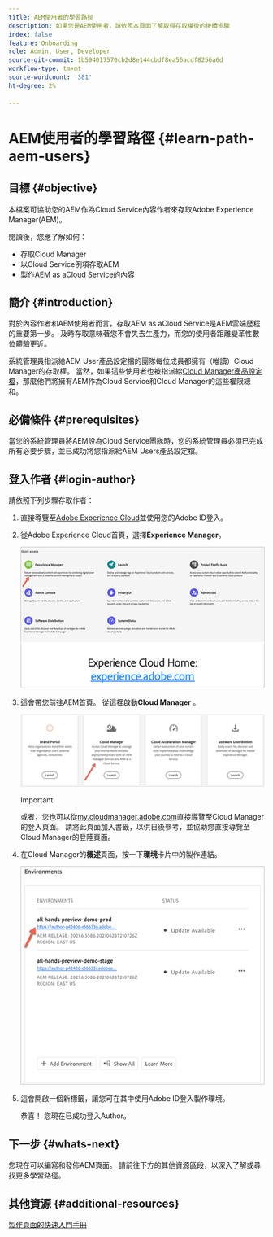```yaml
---
title: AEM使用者的學習路徑
description: 如果您是AEM使用者，請依照本頁面了解取得存取權後的後續步驟
index: false
feature: Onboarding
role: Admin, User, Developer
source-git-commit: 1b594017570cb2d8e144cbdf8ea56acdf8256a6d
workflow-type: tm+mt
source-wordcount: '381'
ht-degree: 2%

---
```


# AEM使用者的學習路徑 {#learn-path-aem-users}

## 目標 {#objective}

本檔案可協助您的AEM作為Cloud Service內容作者來存取Adobe Experience Manager(AEM)。

閱讀後，您應了解如何：

* 存取Cloud Manager
* 以Cloud Service例項存取AEM
* 製作AEM as aCloud Service的內容

## 簡介  {#introduction}

對於內容作者和AEM使用者而言，存取AEM as aCloud Service是AEM雲端歷程的重要第一步。 及時存取意味著您不會失去生產力，而您的使用者距離變革性數位體驗更近。

系統管理員指派給AEM User產品設定檔的團隊每位成員都擁有（唯讀）Cloud Manager的存取權。 當然，如果這些使用者也被指派給[Cloud Manager產品設定檔](https://experienceleague.adobe.com/docs/experience-manager-cloud-service/onboarding/onboarding-concepts/aem-cs-team-product-profiles.html?lang=en#cloud-manager-product-profiles)，那麼他們將擁有AEM作為Cloud Service和Cloud Manager的這些權限總和。

## 必備條件  {#prerequisites}

當您的系統管理員將AEM設為Cloud Service團隊時，您的系統管理員必須已完成所有必要步驟，並已成功將您指派給AEM Users產品設定檔。

## 登入作者 {#login-author}

請依照下列步驟存取作者：

1. 直接導覽至[Adobe Experience Cloud](https://experience.adobe.com)並使用您的Adobe ID登入。

1. 從Adobe Experience Cloud首頁，選擇&#x200B;**Experience Manager**。

   ![](/help/journey-onboarding/assets/setup-resources2.png)

1. 這會帶您前往AEM首頁。 從這裡啟動&#x200B;**Cloud Manager** 。

   ![](/help/journey-onboarding/assets/setup-resources3.png)

   >[!IMPORTANT]
   >或者，您也可以從[my.cloudmanager.adobe.com](https://my.cloudmanager.adobe.com/)直接導覽至Cloud Manager的登入頁面。 請將此頁面加入書籤，以供日後參考，並協助您直接導覽至Cloud Manager的登陸頁面。

1. 在Cloud Manager的&#x200B;**概述**&#x200B;頁面，按一下&#x200B;**環境**&#x200B;卡片中的製作連結。

   ![](/help/journey-onboarding/assets/author-environ.png)

1. 這會開啟一個新標籤，讓您可在其中使用Adobe ID登入製作環境。

   恭喜！ 您現在已成功登入Author。

## 下一步 {#whats-next}

您現在可以編寫和發佈AEM頁面。 請前往下方的其他資源區段，以深入了解或尋找更多學習路徑。

## 其他資源 {#additional-resources}

[製作頁面的快速入門手冊](https://experienceleague.adobe.com/docs/experience-manager-cloud-service/sites/authoring/getting-started/quick-start.html?lang=en)